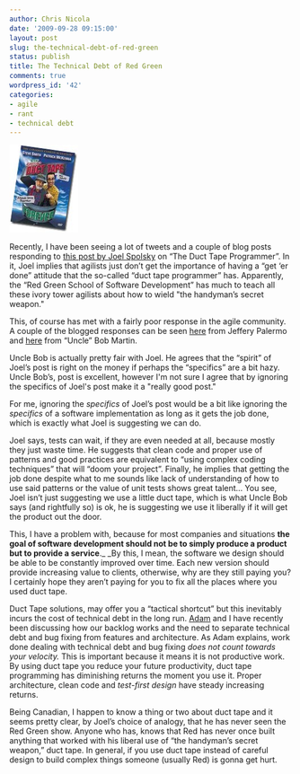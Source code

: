 ```yaml
---
author: Chris Nicola
date: '2009-09-28 09:15:00'
layout: post
slug: the-technical-debt-of-red-green
status: publish
title: The Technical Debt of Red Green
comments: true
wordpress_id: '42'
categories:
- agile
- rant
- technical debt
---
```

![images_thumb][2]

Recently, I have been seeing a lot of tweets and a couple of blog posts responding to [this post by Joel Spolsky][1] on “The Duct Tape Programmer”.  In it, Joel implies that agilists just don’t get the importance of having a “get ‘er done” attitude that the so-called “duct tape programmer” has.  Apparently, the “Red Green School of Software Development” has much to teach all these ivory tower agilists about how to wield "the handyman’s secret weapon."

<!--more-->

This, of course has met with a fairly poor response in the agile community.  A couple of the blogged responses can be seen [here][4] from Jeffery Palermo and [here][5] from “Uncle” Bob Martin.

Uncle Bob is actually pretty fair with Joel.  He agrees that the “spirit” of Joel’s post is right on the money if perhaps the “specifics” are a bit hazy.  Uncle Bob’s, post is excellent,  however I'm not sure I agree that by ignoring the specifics of Joel's post make it a "really good post."

For me, ignoring the _specifics_ of Joel’s post would be a bit like ignoring the _specifics_ of a software implementation as long as it gets the job done, which is exactly what Joel is suggesting we can do.

Joel says, tests can wait, if they are even needed at all, because mostly they just waste time.  He suggests that clean code and proper use of patterns and good practices are equivalent to “using complex coding techniques” that will “doom your project”.  Finally, he implies that getting the job done despite what to me sounds like lack of understanding of how to use said patterns or the value of unit tests shows great talent…  You see, Joel isn’t just suggesting we use a little duct tape, which is what Uncle Bob says (and rightfully so) is ok, he is suggesting we use it liberally if it will get the product out the door. 

This, I have a problem with, because for most companies and situations **the goal of software development should not be to simply produce a product but to provide a service**._  _By this, I mean, the software we design should be able to be constantly improved over time.  Each new version should provide increasing value to clients, otherwise, why are they still paying you?  I certainly hope they aren’t paying for you to fix all the places where you used duct tape.

Duct Tape solutions, may offer you a “tactical shortcut” but this inevitably incurs the cost of technical debt in the long run. [Adam][6] and I have recently been discussing how our backlog works and the need to separate technical debt and bug fixing from features and architecture.  As Adam explains, work done dealing with technical debt and bug fixing _does not count towards your velocity._  This is important because it means it is not productive work.  By using duct tape you reduce your future productivity, duct tape programming has diminishing returns the moment you use it.  Proper architecture, clean code and _test-first_ _design_ have steady increasing returns.

Being Canadian, I happen to know a thing or two about duct tape and it seems pretty clear, by Joel’s choice of analogy, that he has never seen the Red Green show.  Anyone who has, knows that Red has never once built anything that worked with his liberal use of “the handyman’s secret weapon,” duct tape.  In general, if you use duct tape instead of careful design to build complex things someone (usually Red) is gonna get hurt.

   [1]: http://www.joelonsoftware.com/items/2009/09/23.html
   [2]: /images/images_thumb_thumb.jpg (images_thumb)
   [3]: /images/images_thumb.jpg
   [4]: http://jeffreypalermo.com/blog/debunking-the-duct-tape-programmer/
   [5]: http://blog.objectmentor.com/articles/2009/09/24/the-duct-tape-programmer
   [6]: http://adventuresinagile.blogspot.com/

